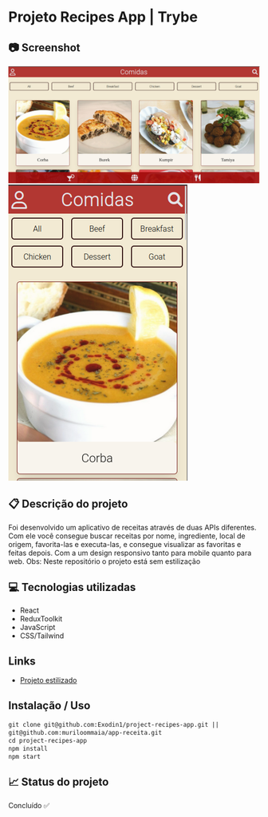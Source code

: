 # Projeto Recipes App | Trybe

## 📷 Screenshot
<img src="src/images/desktop.png">
<img src="src/images/mobile.png">

## 📋 Descrição do projeto
Foi desenvolvido um aplicativo de receitas através de duas APIs diferentes. Com ele você consegue buscar receitas por nome, ingrediente, local de origem, favorita-las e executa-las, e consegue visualizar as favoritas e feitas depois.
Com a um design responsivo tanto para mobile quanto para web. 
Obs: Neste repositório o projeto está sem estilização

## 💻 Tecnologias utilizadas
- React
- ReduxToolkit
- JavaScript
- CSS/Tailwind

## Links
 - [Projeto estilizado](https://github.com/muriloommaia/app-receita)

## Instalação / Uso 
```
git clone git@github.com:Exodin1/project-recipes-app.git || git@github.com:muriloommaia/app-receita.git
cd project-recipes-app
npm install
npm start
```

## 📈 Status do projeto
Concluído ✅ 
